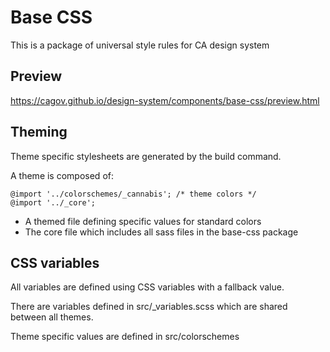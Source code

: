 # Base CSS

This is a package of universal style rules for CA design system

## Preview

<a href="https://cagov.github.io/design-system/components/base-css/preview.html">https://cagov.github.io/design-system/components/base-css/preview.html</a>

## Theming

Theme specific stylesheets are generated by the build command.

A theme is composed of:

```
@import '../colorschemes/_cannabis'; /* theme colors */
@import '../_core';
```

- A themed file defining specific values for standard colors
- The core file which includes all sass files in the base-css package

## CSS variables

All variables are defined using CSS variables with a fallback value.

There are variables defined in src/_variables.scss which are shared between all themes.

Theme specific values are defined in src/colorschemes
